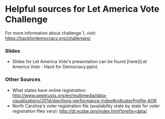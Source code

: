 # Helpful sources for Let America Vote Challenge

For more information about challenge 1, visit: https://hackfordemocracy.org/challenges/

### Slides

* Slides for Let America Vote's presentation can be found [here](Let America Vote - Hack for Democracy.pptx) 

### Other Sources

* What states have online registration: http://www.pewtrusts.org/en/multimedia/data-visualizations/2014/elections-performance-index#indicatorProfile-AOR
* North Carolina's voter registration file (availability state by state for voter registration files vary): http://dl.ncsbe.gov/index.html?prefix=data/ 

